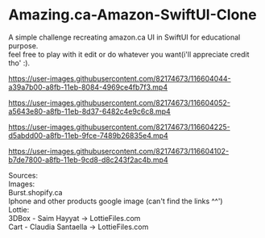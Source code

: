 # Amazing.ca-Amazon-SwiftUI-Clone
A simple challenge recreating amazon.ca UI in SwiftUI for educational purpose.<br/> feel free to play with it edit or do whatever you want(i'll appreciate credit tho' :).



https://user-images.githubusercontent.com/82174673/116604044-a39a7b00-a8fb-11eb-8084-4969ce4fb7f3.mp4

https://user-images.githubusercontent.com/82174673/116604052-a5643e80-a8fb-11eb-8d37-6482c4e9c6c8.mp4

https://user-images.githubusercontent.com/82174673/116604225-d5abdd00-a8fb-11eb-9fce-7489b26835e4.mp4

https://user-images.githubusercontent.com/82174673/116604102-b7de7800-a8fb-11eb-9cd8-d8c243f2ac4b.mp4


Sources:<br/>
  Images:<br/>
  Burst.shopify.ca <br/>
  Iphone and other products google image (can't find the links ^^')<br/>
  Lottie:<br/>
  3DBox - Saim Hayyat -> LottieFiles.com<br/>
  Cart - Claudia Santaella -> LottieFiles.com<br/>


